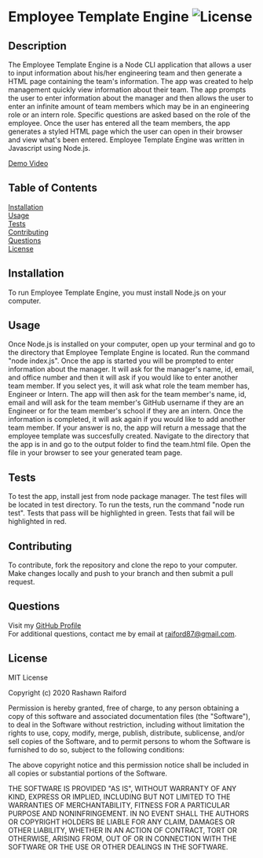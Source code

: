 # Employee Template Engine        ![License](https://img.shields.io/static/v1?label=license&message=MIT&color=brightgreen)

## Description  
The Employee Template Engine is a Node CLI application that allows a user to input information about his/her engineering team and then generate a HTML page containing the team's information. The app was created to help management quickly view information about their team. The app prompts the user to enter information about the manager and then allows the user to enter an infinite amount of team members which may be in an engineering role or an intern role. Specific questions are asked based on the role of the employee. Once the user has entered all the team members, the app generates a styled  HTML page which the user can open in their browser and view what's been entered. Employee Template Engine was written in Javascript using Node.js.  

[Demo Video](https://drive.google.com/file/d/1TmMvMt8XwjM5BewQZ9ijbZ8N0ywfydc-/view)

## Table of Contents  
[Installation](#Installation)  
[Usage](#Usage)  
[Tests](#Tests)  
[Contributing](#Contributing)  
[Questions](#Questions)  
[License](#License)  

## Installation
To run Employee Template Engine, you must install Node.js on your computer.

## Usage  
Once Node.js is installed on your computer, open up your terminal and go to the directory that Employee Template Engine is located. Run the command "node index.js". Once the app is started you will be prompted to enter information about the manager. It will ask for the manager's name, id, email, and office number and then it will ask if you would like to enter another team member. If you select yes, it will ask what role the team member has, Engineer or Intern. The app will then ask for the team member's name, id, email and will ask for the team member's GitHub username if they are an Engineer or for the team member's school if they are an intern. Once the information is completed, it will ask again if you would like to add another team member. If your answer is no, the app will return a message that the employee template was succesfully created. Navigate to the directory that the app is in and go to the output folder to find the team.html file. Open the file in your browser  to see your generated team page.

## Tests  
To test the app, install jest from node package manager. The test files will be located in test directory. To run the tests, run the command "node run test". Tests that pass will be highlighted in green. Tests that fail will be highlighted in red.

## Contributing  
To contribute, fork the repository and clone the repo to your computer. Make changes locally and push to your branch and then submit a pull request.

## Questions 
Visit my [GitHub Profile](https://www.github.com/raiford2530)  
For additional questions, contact me by email at raiford87@gmail.com.  

## License  
MIT License

Copyright (c) 2020 Rashawn Raiford

Permission is hereby granted, free of charge, to any person obtaining a copy
of this software and associated documentation files (the "Software"), to deal
in the Software without restriction, including without limitation the rights
to use, copy, modify, merge, publish, distribute, sublicense, and/or sell
copies of the Software, and to permit persons to whom the Software is
furnished to do so, subject to the following conditions:

The above copyright notice and this permission notice shall be included in all
copies or substantial portions of the Software.

THE SOFTWARE IS PROVIDED "AS IS", WITHOUT WARRANTY OF ANY KIND, EXPRESS OR
IMPLIED, INCLUDING BUT NOT LIMITED TO THE WARRANTIES OF MERCHANTABILITY,
FITNESS FOR A PARTICULAR PURPOSE AND NONINFRINGEMENT. IN NO EVENT SHALL THE
AUTHORS OR COPYRIGHT HOLDERS BE LIABLE FOR ANY CLAIM, DAMAGES OR OTHER
LIABILITY, WHETHER IN AN ACTION OF CONTRACT, TORT OR OTHERWISE, ARISING FROM,
OUT OF OR IN CONNECTION WITH THE SOFTWARE OR THE USE OR OTHER DEALINGS IN THE
SOFTWARE.

